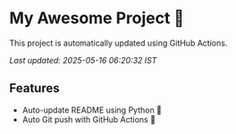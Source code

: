 # My Awesome Project 🚀

This project is automatically updated using GitHub Actions.

_Last updated: 2025-05-16 06:20:32 IST_

## Features
- Auto-update README using Python 🐍
- Auto Git push with GitHub Actions 🤖
